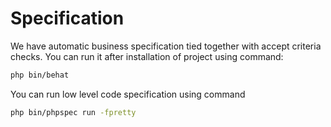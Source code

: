 # Specification

We have automatic business specification tied together with accept criteria checks.
You can run it after installation of project using command:

```bash
php bin/behat
```

You can run low level code specification using command

```bash
php bin/phpspec run -fpretty
```

